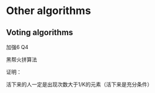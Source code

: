 <extoc></extoc>

# Other algorithms

## Voting algorithms

加强6 Q4

黑帮火拼算法


证明：

活下来的人一定是出现次数大于1/K的元素（活下来是充分条件）